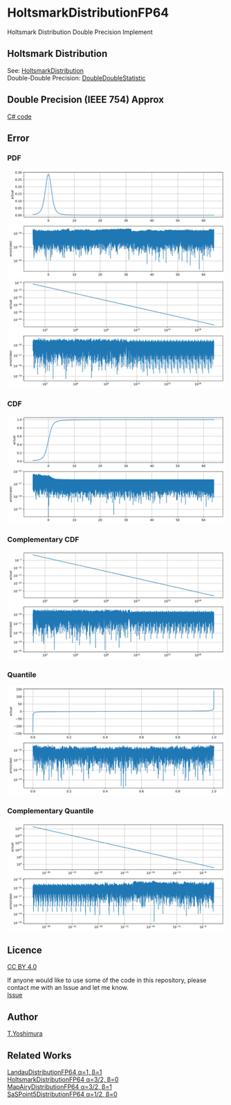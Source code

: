 # HoltsmarkDistributionFP64
 Holtsmark Distribution Double Precision Implement
 
## Holtsmark Distribution
See: [HoltsmarkDistribution](https://github.com/tk-yoshimura/HoltsmarkDistribution)  
Double-Double Precision: [DoubleDoubleStatistic](https://github.com/tk-yoshimura/DoubleDoubleStatistic)  

## Double Precision (IEEE 754) Approx
[C# code](HoltsmarkDistributionFP64/HoltsmarkDistribution.cs)  

## Error

### PDF

![pdf result](figures/pdf_approx.svg)  
![pdf limit result](figures/pdflimit_approx.svg)  

### CDF

![cdflower result](figures/cdflower_approx.svg)  

### Complementary CDF

![cdfupperlimit result](figures/cdfupperlimit_approx.svg)  

### Quantile

![quantile result](figures/quantile_approx.svg)  

### Complementary Quantile

![quantile upper result](figures/quantileupperlimit_approx.svg)  

## Licence
[CC BY 4.0](https://github.com/tk-yoshimura/HoltsmarkDistributionFP64/blob/main/LICENSE)

If anyone would like to use some of the code in this repository, please contact me with an Issue and let me know.  
[Issue](https://github.com/tk-yoshimura/HoltsmarkDistributionFP64/issues)

## Author

[T.Yoshimura](https://github.com/tk-yoshimura)

## Related Works
[LandauDistributionFP64 &alpha;=1, &beta;=1](https://github.com/tk-yoshimura/LandauDistributionFP64)  
[HoltsmarkDistributionFP64 &alpha;=3/2, &beta;=0](https://github.com/tk-yoshimura/HoltsmarkDistributionFP64)  
[MapAiryDistributionFP64 &alpha;=3/2, &beta;=1](https://github.com/tk-yoshimura/MapAiryDistributionFP64)  
[SaSPoint5DistributionFP64 &alpha;=1/2, &beta;=0](https://github.com/tk-yoshimura/SaSPoint5DistributionFP64)  
